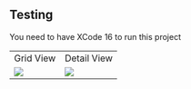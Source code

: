 
## Testing
You need to have XCode 16 to run this project

<table>
  <tr>
    <td>Grid View</td>
    <td>Detail View</td>
<!--     <td>Landscape View</td> -->
  </tr>
  <tr>
    <td>
      <img src = "https://github.com/user-attachments/assets/cfcf7e8a-5e63-4890-8e06-94d3ad688f4b" />
    </td>
    <td>
      <img src = "https://github.com/user-attachments/assets/648fcdb1-2c71-4c21-abd1-6fcfba1e184b" />
    </td>
<!--      <td>
      <img src = "https://github.com/user-attachments/assets/0a625954-6c19-422f-959a-e8046c70691b" />
    </td> -->
  </tr>
</table>
